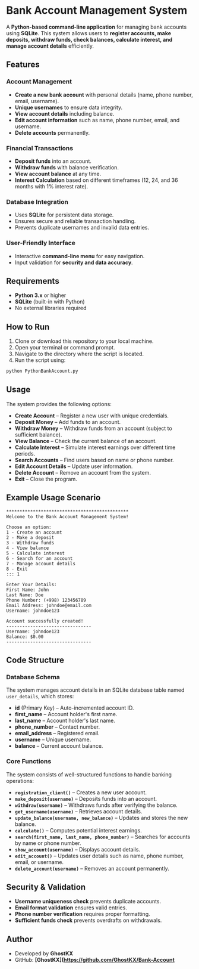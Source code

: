 # Bank Account Management System

A **Python-based command-line application** for managing bank accounts using **SQLite**. This system allows users to **register accounts, make deposits, withdraw funds, check balances, calculate interest, and manage account details** efficiently.

## Features

### **Account Management**
- **Create a new bank account** with personal details (name, phone number, email, username).
- **Unique usernames** to ensure data integrity.
- **View account details** including balance.
- **Edit account information** such as name, phone number, email, and username.
- **Delete accounts** permanently.

### **Financial Transactions**
- **Deposit funds** into an account.
- **Withdraw funds** with balance verification.
- **View account balance** at any time.
- **Interest Calculation** based on different timeframes (12, 24, and 36 months with 1% interest rate).

### **Database Integration**
- Uses **SQLite** for persistent data storage.
- Ensures secure and reliable transaction handling.
- Prevents duplicate usernames and invalid data entries.

### **User-Friendly Interface**
- Interactive **command-line menu** for easy navigation.
- Input validation for **security and data accuracy**.

## Requirements

- **Python 3.x** or higher  
- **SQLite** (built-in with Python)  
- No external libraries required  

## How to Run

1. Clone or download this repository to your local machine.
2. Open your terminal or command prompt.
3. Navigate to the directory where the script is located.
4. Run the script using:

```bash
python PythonBankAccount.py
```

## Usage

The system provides the following options:

- **Create Account** – Register a new user with unique credentials.
- **Deposit Money** – Add funds to an account.
- **Withdraw Money** – Withdraw funds from an account (subject to sufficient balance).
- **View Balance** – Check the current balance of an account.
- **Calculate Interest** – Simulate interest earnings over different time periods.
- **Search Accounts** – Find users based on name or phone number.
- **Edit Account Details** – Update user information.
- **Delete Account** – Remove an account from the system.
- **Exit** – Close the program.



## Example Usage Scenario
```
**********************************************
Welcome to the Bank Account Management System!

Choose an option:
1 - Create an account
2 - Make a deposit
3 - Withdraw funds
4 - View balance
5 - Calculate interest
6 - Search for an account
7 - Manage account details
8 - Exit
::: 1

Enter Your Details:
First Name: John
Last Name: Doe
Phone Number: (+998) 123456789
Email Address: johndoe@email.com
Username: johndoe123

Account successfully created!
--------------------------------
Username: johndoe123
Balance: $0.00
--------------------------------
```

## Code Structure

### Database Schema

The system manages account details in an SQLite database table named `user_details`, which stores:

- **id** (Primary Key) – Auto-incremented account ID.
- **first_name** – Account holder's first name.
- **last_name** – Account holder's last name.
- **phone_number** – Contact number.
- **email_address** – Registered email.
- **username** – Unique username.
- **balance** – Current account balance.

### Core Functions

The system consists of well-structured functions to handle banking operations:

- **`registration_client()`** – Creates a new user account.
- **`make_deposit(username)`** – Deposits funds into an account.
- **`withdraw(username)`** – Withdraws funds after verifying the balance.
- **`get_username(username)`** – Retrieves account details.
- **`update_balance(username, new_balance)`** – Updates and stores the new balance.
- **`calculate()`** – Computes potential interest earnings.
- **`search(first_name, last_name, phone_number)`** – Searches for accounts by name or phone number.
- **`show_account(username)`** – Displays account details.
- **`edit_account()`** – Updates user details such as name, phone number, email, or username.
- **`delete_account(username)`** – Removes an account permanently.

## Security & Validation

- **Username uniqueness check** prevents duplicate accounts.
- **Email format validation** ensures valid entries.
- **Phone number verification** requires proper formatting.
- **Sufficient funds check** prevents overdrafts on withdrawals.


## Author

- Developed by **GhostKX**
- GitHub: **[GhostKX](https://github.com/GhostKX/Bank-Account**

